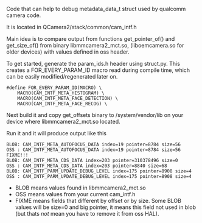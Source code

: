 Code that can help to debug metadata_data_t struct used by qualcomm camera code.

It is located in QCamera2/stack/common/cam_intf.h

Main idea is to compare output from functions get_pointer_of() and get_size_of() from binary libmmcamera2_mct.so, (liboemcamera.so for older devices) with values defined in oss header.

To get started, generate the param_ids.h header using struct.py. This creates a FOR_EVERY_PARAM_ID macro read during compile time, which can be easily modified/regenerated later on.

```
#define FOR_EVERY_PARAM_ID(MACRO) \
    MACRO(CAM_INTF_META_HISTOGRAM) \
    MACRO(CAM_INTF_META_FACE_DETECTION) \
    MACRO(CAM_INTF_META_FACE_RECOG) \
```

Next build it and copy get_offsets binary to /system/vendor/lib on your device where libmmcamera2_mct.so located.

Run it and it will produce output like this 

```
BLOB: CAM_INTF_META_AUTOFOCUS_DATA index=19 pointer=8784 size=56
OSS : CAM_INTF_META_AUTOFOCUS_DATA index=19 pointer=8784 size=56
FIXME!!!
BLOB: CAM_INTF_META_CDS_DATA index=203 pointer=310378496 size=0
OSS : CAM_INTF_META_CDS_DATA index=203 pointer=8840 size=68
BLOB: CAM_INTF_PARM_UPDATE_DEBUG_LEVEL index=175 pointer=8908 size=4
OSS : CAM_INTF_PARM_UPDATE_DEBUG_LEVEL index=175 pointer=8908 size=4
```

* BLOB means values found in libmmcamera2_mct.so
* OSS means values from your current cam_intf.h
* FIXME means fields that different by offset or by size. Some BLOB values will be size=0 and big pointer, it means this field not used in blob (but thats *not* mean you have to remove it from oss HAL).
